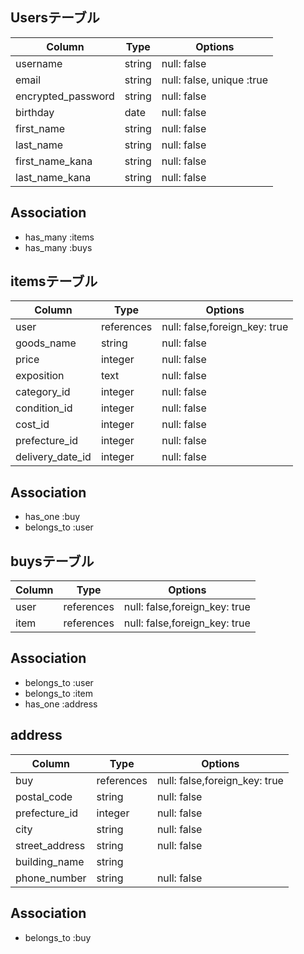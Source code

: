 ## Usersテーブル

|     Column         |Type       |Options                      |
|--------------------|-----------|-----------------------------| 
| username           | string    |  null: false                |
| email              | string    |  null: false, unique :true  |
| encrypted_password | string    |  null: false                |
| birthday           | date      |  null: false                |  年月日はdate型推奨
| first_name         | string    |  null: false                |
| last_name          | string    |  null: false                |
| first_name_kana    | string    |  null: false                |
| last_name_kana     | string    |  null: false                |  -は使用不可


## Association

- has_many :items
- has_many :buys


## itemsテーブル

|     Column         |Type       |Options                       |
|--------------------|-----------|------------------------------| 
| user               | references| null: false,foreign_key: true|
| goods_name         | string    | null: false                  |
| price              | integer   | null: false                  |
| exposition         | text      | null: false                  |  (説明)
| category_id        | integer   | null: false                  |
| condition_id       | integer   | null: false                  |  (状態)
| cost_id            | integer   | null: false                  | (配送料)
| prefecture_id      | integer    | null: false                  | (地域)
| delivery_date_id   | integer   | null: false                  | (日数)

## Association

- has_one   :buy
- belongs_to :user

## buysテーブル

|   Column |    Type      |    Options                    |
|----------|--------------|-------------------------------| 
| user     |  references  | null: false,foreign_key: true | (購入日時)
| item     |  references  | null: false,foreign_key: true | (金額)


## Association

- belongs_to :user
- belongs_to :item
- has_one    :address

## address

|     Column         |Type       |Options                        |
|-------------------|-----------|--------------------------------|
| buy               | references| null: false,foreign_key: true  |
| postal_code       | string    | null: false                    |
| prefecture_id     | integer   | null: false                    |
| city              | string    | null: false                    |
| street_address    | string    | null: false                    |
| building_name     | string    |                                |
| phone_number      | string    | null: false                    |

## Association

- belongs_to :buy
